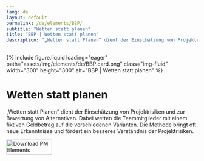 ```yaml
---
lang: de
layout: default
permalink: /de/elements/BBP/
subtitle: "Wetten statt planen"
title: "BBP | Wetten statt planen"
description: "„Wetten statt Planen“ dient der Einschätzung von Projektrisiken und zur Bewertung von Alternativen. Dabei wetten die Teammitglieder mit einem fiktiven Geldbetrag auf die verschiedenen Varianten. Die Methode bringt oft neue Erkenntnisse und fördert ein besseres Verständnis der Projektrisiken."
---
```


{% include figure.liquid loading="eager" path="assets/img/elements/de/BBP.card.png" class="img-fluid" width="300" height="300" alt="BBP | Wetten statt planen" %}

# Wetten statt planen

„Wetten statt Planen“ dient der Einschätzung von Projektrisiken und zur Bewertung von Alternativen. Dabei wetten die Teammitglieder mit einem fiktiven Geldbetrag auf die verschiedenen Varianten. Die Methode bringt oft neue Erkenntnisse und fördert ein besseres Verständnis der Projektrisiken.

<a href="https://apps.apple.com/app/apple-store/id6738084498?pt=127441684&ct=website&mt=8">
  <img src="{{ "assets/img/en/appstore.png" | relative_url }}" width="120" height="40" alt="Download PM Elements">
</a>
